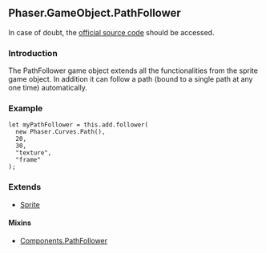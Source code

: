## Phaser.GameObject.PathFollower

In case of doubt, the [official source code](https://github.com/photonstorm/phaser) should be accessed.

### Introduction

The PathFollower game object extends all the functionalities from the sprite game object.
In addition it can follow a path (bound to a single path at any one time) automatically.

### Example

```
let myPathFollower = this.add.follower(
  new Phaser.Curves.Path(),
  20,
  30,
  "texture",
  "frame"
);
```

### Extends

- [Sprite](https://github.com/digitsensitive/phaser3-typescript/blob/master/slides/cheatsheets/gameobjects/sprite.md)

#### Mixins

- [Components.PathFollower](https://github.com/digitsensitive/phaser3-typescript/blob/master/slides/cheatsheets/gameobjects/components/path-follower.md)
